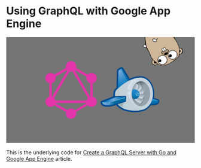 # Using GraphQL with Google App Engine

<p align="center">
  <img src="./cover.jpg"/>
</p>

This is the underlying code for [Create a GraphQL Server with Go and Google App Engine](https://outcrawl.com/graphql-server-go-google-app-engine) article.
